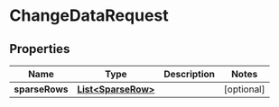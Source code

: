 

# ChangeDataRequest


## Properties

Name | Type | Description | Notes
------------ | ------------- | ------------- | -------------
**sparseRows** | [**List&lt;SparseRow&gt;**](SparseRow.md) |  |  [optional]



